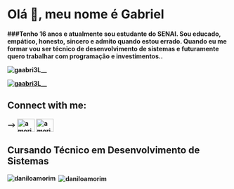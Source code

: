 # Olá 👋, meu nome é <b>Gabriel
###Tenho 16 anos e atualmente sou estudante do SENAI. Sou educado, empático, honesto, sincero e admito quando estou errado. Quando eu me formar vou ser técnico de desenvolvimento de sistemas e futuramente quero trabalhar com programação e investimentos..


<p align="left"> <img src="https://komarev.com/ghpvc/?username=gabrielmendesangnes&label=Profile%20views&color=0e75b6&style=flat" alt="gaabri3L__" /> </p>
<p align="left"> <a href="https://twitter.com/gaabri3L__" target="blank"><img src="https://img.shields.io/twitter/follow/gaabri3L__?logo=twitter&style=for-the-badge" alt="gaabri3L__" /></a> </p>

<!-- ### Blogs posts -->
<!-- BLOG-POST-LIST:START -->
<!-- BLOG-POST-LIST:END -->

## Connect with me:
<p align="left">
</p> -->
<!-- <a href="https://nodejs.org" target="_blank"> <img src="https://raw.githubusercontent.com/devicons/devicon/master/icons/nodejs/nodejs-original-wordmark.svg" alt="nodejs" width="40" height="40"/> </a> -->
<a href="https://twitter.com/gaabri3L__" target="blank"><img align="center" src="https://www.vectorlogo.zone/logos/twitter/twitter-official.svg" alt="amorimdanilo_" height="30" width="40" /></a>
<a href="https://www.instagram.com/mendessbiel_/?next=%2F" target="blank"><img align="center" src="https://raw.githubusercontent.com/rahuldkjain/github-profile-readme-generator/master/src/images/icons/Social/instagram.svg" alt="amorimdanilo85" height="30" width="40" /></a>

## Cursando Técnico  em Desenvolvimento de Sistemas
  </p>
<!--  -->
<!-- <p><img align="center" src="https://github-readme-stats.vercel.app/api?username=daniloamorim&show_icons=true&locale=en" alt="daniloamorim" /> -->

<img align="left" src="https://github-readme-stats.vercel.app/api/top-langs?username=daniloamorim&show_icons=true&locale=en&layout=compact" alt="daniloamorim" /></p>



<p>&nbsp;<img align="center" src="https://github-readme-streak-stats.herokuapp.com/?user=daniloamorim&" alt="daniloamorim" /></p>


